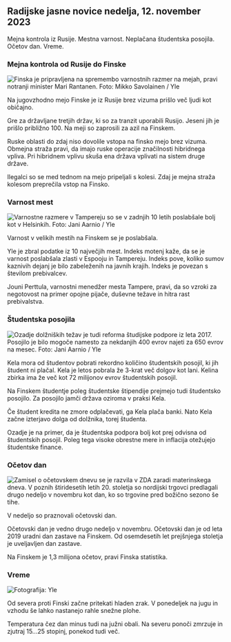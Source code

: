 ## Radijske jasne novice nedelja, 12. november 2023

Mejna kontrola iz Rusije. Mestna varnost. Neplačana študentska posojila. Očetov dan. Vreme.

### Mejna kontrola od Rusije do Finske

![Finska je pripravljena na spremembo varnostnih razmer na mejah, pravi notranji minister Mari Rantanen. Foto: Mikko Savolainen / Yle](https://images.cdn.yle.fi/image/upload/c_crop,h_2720,w_4836,x_0,y_450/ar_1.7777777777777777,c_fill,g_faces,h_675,w_1200/dpr_1.0/q_auto:eco/f_auto/fl_lossy/v1695988171/39-11790926516b884859ee)

Na jugovzhodno mejo Finske je iz Rusije brez vizuma prišlo več ljudi kot običajno.

Gre za državljane tretjih držav, ki so za tranzit uporabili Rusijo. Jeseni jih je prišlo približno 100. Na meji so zaprosili za azil na Finskem.

Ruske oblasti do zdaj niso dovolile vstopa na finsko mejo brez vizuma. Obmejna straža pravi, da imajo ruske operacije značilnosti hibridnega vpliva. Pri hibridnem vplivu skuša ena država vplivati na sistem druge države.

Ilegalci so se med tednom na mejo pripeljali s kolesi. Zdaj je mejna straža kolesom preprečila vstop na Finsko.

### Varnost mest

![Varnostne razmere v Tampereju so se v zadnjih 10 letih poslabšale bolj kot v Helsinkih. Foto: Jani Aarnio / Yle](https://images.cdn.yle.fi/image/upload/c_crop,h_2687,w_4777,x_1,y_258/ar_1.7777777777777777,c_fill,g_faces,h_675,w_1200/dpr_1.0/q_auto:eco/f_auto/fl_lossy/v1699517677/39-1197321654a95de6dbe7)

Varnost v velikih mestih na Finskem se je poslabšala.

Yle je zbral podatke iz 10 največjih mest. Indeks motenj kaže, da se je varnost poslabšala zlasti v Espooju in Tampereju. Indeks pove, koliko sumov kaznivih dejanj je bilo zabeleženih na javnih krajih. Indeks je povezan s številom prebivalcev.

Jouni Perttula, varnostni menedžer mesta Tampere, pravi, da so vzroki za negotovost na primer opojne pijače, duševne težave in hitra rast prebivalstva.

### Študentska posojila

![Ozadje dolžniških težav je tudi reforma študijske podpore iz leta 2017. Posojilo je bilo mogoče namesto za nekdanjih 400 evrov najeti za 650 evrov na mesec. Foto: Jani Aarnio / Yle](https://images.cdn.yle.fi/image/upload/c_crop,h_3078,w_5472,x_0,y_557/ar_1.7777777777777777,c_fill,g_faces,h_675,w_1200/dpr_1.0/q_auto:eco/f_auto/fl_lossy/v1694583672/39-1171262650149d3dfd0c)

Kela mora od študentov pobrati rekordno količino študentskih posojil, ki jih študent ni plačal. Kela je letos pobrala že 3-krat več dolgov kot lani. Kelina zbirka ima že več kot 72 milijonov evrov študentskih posojil.

Na Finskem študentje poleg študentske štipendije prejmejo tudi študentsko posojilo. Za posojilo jamči država oziroma v praksi Kela.

Če študent kredita ne zmore odplačevati, ga Kela plača banki. Nato Kela začne izterjavo dolga od dolžnika, torej študenta.

Ozadje je na primer, da je študentska podpora bolj kot prej odvisna od študentskih posojil. Poleg tega visoke obrestne mere in inflacija otežujejo študentske finance.

### Očetov dan

![Zamisel o očetovskem dnevu se je razvila v ZDA zaradi materinskega dneva. V poznih štiridesetih letih 20. stoletja so nordijski trgovci predlagali drugo nedeljo v novembru kot dan, ko so trgovine pred božično sezono še tihe.](https://images.cdn.yle.fi/image/upload/c_crop,h_360,w_640,x_0,y_0/ar_1.777777777777777,c_fill,g_faces,h_675,w_1200/dpr_1.0/q_auto:eco/f_auto/fl_lossy/v1510307500/39-4421515a057677df668)

V nedeljo so praznovali očetovski dan.

Očetovski dan je vedno drugo nedeljo v novembru. Očetovski dan je od leta 2019 uradni dan zastave na Finskem. Od osemdesetih let prejšnjega stoletja je uveljavljen dan zastave.

Na Finskem je 1,3 milijona očetov, pravi Finska statistika.

### Vreme

![ Fotografija: Yle](https://images.cdn.yle.fi/image/upload/c_crop,h_1080,w_1919,x_0,y_0/ar_1.7777777777777777,c_fill,g_faces,h_675,w_1200/dpr_1.0/q_auto:eco/f_auto/fl_lossy/v1699803736/39-11995176550f22164d93)

Od severa proti Finski začne pritekati hladen zrak. V ponedeljek na jugu in vzhodu še lahko nastanejo rahle snežne plohe.

Temperatura čez dan minus tudi na južni obali. Na severu ponoči zmrzuje in zjutraj 15\...25 stopinj, ponekod tudi več.